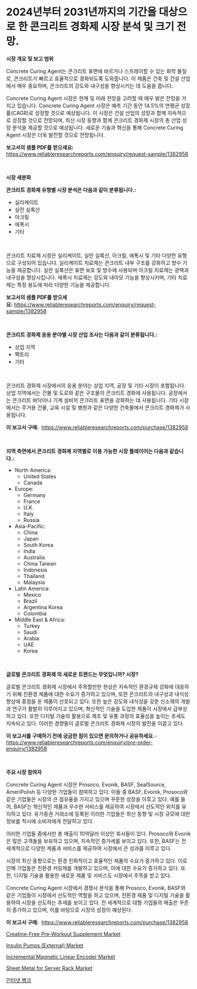 <p><h1>2024년부터 2031년까지의 기간을 대상으로 한 콘크리트 경화제 시장 분석 및 크기 전망.</h1></p><p><strong>시장 개요 및 보고 범위</strong></p>
<p><p>Concrete Curing Agent는 콘크리트 표면에 바르거나 스프레이할 수 있는 화학 물질로, 콘크리트가 빠르고 효율적으로 경화되도록 도와줍니다. 이 제품은 건축 및 건설 산업에서 매우 중요하며, 콘크리트의 강도와 내구성을 향상시키는 데 도움을 줍니다.</p><p>Concrete Curing Agent 시장은 현재 및 미래 전망을 고려할 때 매우 밝은 전망을 가지고 있습니다. Concrete Curing Agent 시장은 예측 기간 동안 14.5%의 연평균 성장률(CAGR)로 성장할 것으로 예상됩니다. 이 시장은 건설 산업의 성장과 함께 지속적으로 성장할 것으로 전망되며, 최신 시장 동향과 함께 콘크리트 경화제 시장의 총 산업 성장 분석을 제공할 것으로 예상됩니다. 새로운 기술과 혁신을 통해 Concrete Curing Agent 시장은 더욱 발전할 것으로 전망됩니다.</p></p>
<p><strong>보고서의 샘플 PDF를 받으세요:</strong> <a href="https://www.reliableresearchreports.com/enquiry/request-sample/1382958">https://www.reliableresearchreports.com/enquiry/request-sample/1382958</a></p>
<p>&nbsp;</p>
<p><strong>시장 세분화</strong></p>
<p><strong>콘크리트 경화제 유형별 시장 분석은 다음과 같이 분류됩니다.:</strong></p>
<p><ul><li>실리케이트</li><li>실란 실록산</li><li>아크릴</li><li>에폭시</li><li>기타</li></ul></p>
<p>&nbsp;</p>
<p><p>콘크리트 치료제 시장은 실리케이트, 실란 실록산, 아크릴, 에폭시 및 기타 다양한 유형으로 구성되어 있습니다. 실리케이트 치료제는 콘크리트 내부 구조를 강화하고 방수 기능을 제공합니다. 실란 실록산은 표면 보호 및 방수에 사용되며 아크릴 치료제는 광택과 내구성을 향상시킵니다. 에폭시 치료제는 강도와 내마모 기능을 향상시키며, 기타 치료제는 특정 용도에 따라 다양한 기능을 제공합니다.</p></p>
<p><strong>보고서의 샘플 PDF를 받으세요:</strong>&nbsp;<a href="https://www.reliableresearchreports.com/enquiry/request-sample/1382958">https://www.reliableresearchreports.com/enquiry/request-sample/1382958</a></p>
<p>&nbsp;</p>
<p><strong> 콘크리트 경화제 응용 분야별 시장 산업 조사는 다음과 같이 분류됩니다.:</strong></p>
<p><ul><li>상업 지역</li><li>팩토리</li><li>기타</li></ul></p>
<p>&nbsp;</p>
<p><p>콘크리트 경화제 시장에서의 응용 분야는 상업 지역, 공장 및 기타 시장이 포함됩니다. 상업 지역에서는 건물 및 도로와 같은 구조물의 콘크리트 경화에 사용됩니다. 공장에서는 콘크리트 바닥이나 기계 설비의 콘크리트 표면을 강화하는 데 사용됩니다. 기타 시장에서는 주거용 건물, 교육 시설 및 병원과 같은 다양한 건축물에서 콘크리트 경화제가 사용됩니다.</p></p>
<p><strong>이 보고서 구매:</strong>&nbsp; <a href="https://www.reliableresearchreports.com/purchase/1382958">https://www.reliableresearchreports.com/purchase/1382958</a></p>
<p>&nbsp;</p>
<p><strong>지역 측면에서 콘크리트 경화제 지역별로 이용 가능한 시장 플레이어는 다음과 같습니다.:</strong></p>
<p><ul>
    <li>
        North America:
        <ul>
            <li>United States</li>
            <li>Canada</li>
        </ul>
    </li>
    <li>
        Europe:
        <ul>
            <li>Germany</li>
            <li>France</li>
            <li>U.K.</li>
            <li>Italy</li>
            <li>Russia</li>
        </ul>
    </li>
    <li>
        Asia-Pacific:
        <ul>
            <li>China</li>
            <li>Japan</li>
            <li>South Korea</li>
            <li>India</li>
            <li>Australia</li>
            <li>China Taiwan</li>
            <li>Indonesia</li>
            <li>Thailand</li>
            <li>Malaysia</li>
        </ul>
    </li>
    <li>
        Latin America:
        <ul>
            <li>Mexico</li>
            <li>Brazil</li>
            <li>Argentina Korea</li>
            <li>Colombia</li>
        </ul>
    </li>
    <li>
        Middle East & Africa:
        <ul>
            <li>Turkey</li>
            <li>Saudi</li>
            <li>Arabia</li>
            <li>UAE</li>
            <li>Korea</li>
        </ul>
    </li>
    </ul></p>
<p>&nbsp;</p>
<p><strong>글로벌 콘크리트 경화제 의 새로운 트렌드는 무엇입니까? 시장?</strong></p>
<p><p>글로벌 콘크리트 경화제 시장에서 주목할만한 현상은 지속적인 환경규제 강화에 대응하기 위해 친환경 제품에 대한 수요가 증가하고 있으며, 또한 콘크리트의 내구성과 내식성 향상에 중점을 둔 제품이 선호되고 있다. 또한 높은 강도와 내식성을 갖춘 신소재의 개발과 연구가 활발히 이루어지고 있으며, 혁신적인 기술을 도입한 제품이 시장에서 급부상하고 있다. 또한 디지털 기술의 활용으로 제조 및 유통 과정의 효율성을 높이는 추세도 지속되고 있다. 이러한 경향들이 글로벌 콘크리트 경화제 시장의 발전을 이끌고 있다.</p></p>
<p><strong>이 보고서를 구매하기 전에 궁금한 점이 있으면 문의하거나 공유하세요.</strong>- <a href="https://www.reliableresearchreports.com/enquiry/pre-order-enquiry/1382958">https://www.reliableresearchreports.com/enquiry/pre-order-enquiry/1382958</a></p>
<p>&nbsp;</p>
<p><strong>주요 시장 참여자</strong></p>
<p><p>Concrete Curing Agent 시장은 Prosoco, Evonik, BASF, SealSource, AmeriPolish 등 다양한 기업들이 참여하고 있다. 이들 중 BASF, Evonik, Prosoco와 같은 기업들은 시장의 큰 점유율을 가지고 있으며 꾸준한 성장을 이루고 있다. 예를 들어, BASF는 혁신적인 제품과 우수한 서비스를 제공하여 시장에서 선도적인 위치를 유지하고 있다. 유가증권 거래소에 등록된 이러한 기업들은 최신 동향 및 시장 규모에 대한 정보를 적시에 소비자에게 전달하고 있다.</p><p>이러한 기업들 중에서만 총 매출이 10억달러 이상인 회사들이 있다. Prosoco와 Evonik은 많은 고객들을 보유하고 있으며, 지속적인 증가세를 보이고 있다. 또한, BASF는 전 세계적으로 다양한 제품과 서비스를 제공하여 시장에서 큰 성과를 이루고 있다.</p><p>시장의 최신 동향으로는 환경 친화적이고 효율적인 제품의 수요가 증가하고 있다. 이로 인해 기업들은 친환경 커링제를 개발하고 있으며, 이에 대한 수요가 증가하고 있다. 또한, 디지털 기술을 활용한 새로운 제품 및 서비스도 시장에서 주목을 받고 있다.</p><p>Concrete Curing Agent 시장에서 경쟁사 분석을 통해 Prosoco, Evonik, BASF와 같은 기업들이 시장에서 선도적인 역할을 하고 있으며, 친환경 제품 및 디지털 기술을 활용하여 시장을 선도하는 추세를 보이고 있다. 전 세계적으로 대형 기업들의 매출은 꾸준히 증가하고 있으며, 이를 바탕으로 시장의 성장이 예상된다.</p></p>
<p><strong>이 보고서 구매:</strong>&nbsp;&nbsp;<a href="https://www.reliableresearchreports.com/purchase/1382958">https://www.reliableresearchreports.com/purchase/1382958</a></p>
<p><p><a href="https://faithful-glue-af3.notion.site/Creatine-Free-Pre-Workout-Supplement-Market-A-Comprehensive-Report-of-its-Market-Share-Growth-Tre-9648debfffac4a41b244e5e60793f9a6">Creatine-Free Pre-Workout Supplement Market</a></p><p><a href="https://chivalrous-flock-a86.notion.site/Decoding-the-Insulin-Pumps-External-Market-A-Deep-Dive-into-the-Latest-Market-Trends-Market-Segm-902273aab03740d0a208f3c97fe6211a">Insulin Pumps (External) Market</a></p><p><a href="https://view.publitas.com/reportprime-1/global-incremental-magnetic-linear-encoder-market-by-types-applications-and-major-players-with-regional-growth-rate-analysis-and-development-situation-from-2024-to-2031/">Incremental Magnetic Linear Encoder Market</a></p><p><a href="https://issuu.com/reportprime-2/docs/sheet-metal-for-server-rack-market-size-2030.pptx">Sheet Metal for Server Rack Market</a></p><p><a href="https://medium.com/@darrellockm3ytan895656/2024%EB%85%84%EB%B6%80%ED%84%B0-2031%EB%85%84%EA%B9%8C%EC%A7%80%EC%9D%98-%EC%9D%B8%ED%84%B0%EB%84%B7-%EB%B1%85%ED%81%AC-%EC%8B%9C%EC%9E%A5-%EB%8F%99%ED%96%A5%EA%B3%BC-%EC%8B%9C%EC%9E%A5-%EB%B6%84%EC%84%9D-%EC%A0%84%EB%A7%9D%EC%9E%85%EB%8B%88%EB%8B%A4-589b9cf518f1">인터넷 뱅크</a></p></p>
